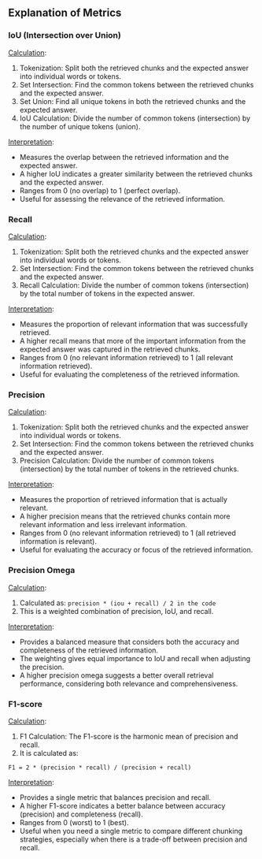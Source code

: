 ## Explanation of Metrics

### IoU (Intersection over Union)

<u>Calculation</u>:

1. Tokenization: Split both the retrieved chunks and the expected answer into individual words or tokens.
2. Set Intersection: Find the common tokens between the retrieved chunks and the expected answer.
3. Set Union: Find all unique tokens in both the retrieved chunks and the expected answer.
4. IoU Calculation: Divide the number of common tokens (intersection) by the number of unique tokens (union).


<u>Interpretation</u>:

* Measures the overlap between the retrieved information and the expected answer.
* A higher IoU indicates a greater similarity between the retrieved chunks and the expected answer.
* Ranges from 0 (no overlap) to 1 (perfect overlap).
* Useful for assessing the relevance of the retrieved information.


### Recall

<u>Calculation</u>:

1. Tokenization: Split both the retrieved chunks and the expected answer into individual words or tokens.
2. Set Intersection: Find the common tokens between the retrieved chunks and the expected answer.
3. Recall Calculation: Divide the number of common tokens (intersection) by the total number of tokens in the expected answer.

<u>Interpretation</u>:

* Measures the proportion of relevant information that was successfully retrieved.
* A higher recall means that more of the important information from the expected answer was captured in the retrieved chunks.
* Ranges from 0 (no relevant information retrieved) to 1 (all relevant information retrieved).
* Useful for evaluating the completeness of the retrieved information.


### Precision

<u>Calculation</u>:

1. Tokenization: Split both the retrieved chunks and the expected answer into individual words or tokens.
2. Set Intersection: Find the common tokens between the retrieved chunks and the expected answer.
3. Precision Calculation: Divide the number of common tokens (intersection) by the total number of tokens in the retrieved chunks.

<u>Interpretation</u>:

* Measures the proportion of retrieved information that is actually relevant.
* A higher precision means that the retrieved chunks contain more relevant information and less irrelevant information.
* Ranges from 0 (no relevant information retrieved) to 1 (all retrieved information is relevant).
* Useful for evaluating the accuracy or focus of the retrieved information.

### Precision Omega

<u>Calculation</u>:

1. Calculated as:
    ```precision * (iou + recall) / 2 in the code```
2. This is a weighted combination of precision, IoU, and recall.

<u>Interpretation</u>:

* Provides a balanced measure that considers both the accuracy and completeness of the retrieved information.
* The weighting gives equal importance to IoU and recall when adjusting the precision.
* A higher precision omega suggests a better overall retrieval performance, considering both relevance and comprehensiveness.

### F1-score

<u>Calculation</u>:

1. F1 Calculation: The F1-score is the harmonic mean of precision and recall. 
2. It is calculated as:

```F1 = 2 * (precision * recall) / (precision + recall)```

<u>Interpretation</u>:

* Provides a single metric that balances precision and recall.
* A higher F1-score indicates a better balance between accuracy (precision) and completeness (recall).
* Ranges from 0 (worst) to 1 (best).
* Useful when you need a single metric to compare different chunking strategies, especially when there is a trade-off between precision and recall.